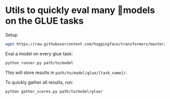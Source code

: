 # Utils to quickly eval many 🤗models on the GLUE tasks

Setup
```bash
wget https://raw.githubusercontent.com/huggingface/transformers/master/examples/pytorch/text-classification/run_glue.py
```

Eval a model on every glue task:
```bash
python runner.py path/to/model
```

This will store results in `path/to/model/glue/[task_name]/`.

To quickly gather all results, run:
```bash
python gather_scores.py path/to/model/glue/
```